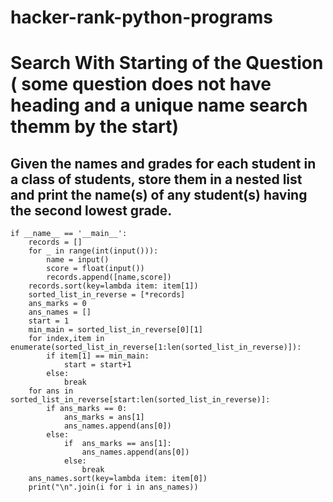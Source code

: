 # hacker-rank-python-programs
# Search With Starting of the Question ( some question does not  have heading and a unique name search themm by the start) 



## Given the names and grades for each student in a class of  students, store them in a nested list and print the name(s) of any student(s) having the second lowest grade.
```
if __name__ == '__main__':
    records = []
    for _ in range(int(input())):
        name = input()
        score = float(input())
        records.append([name,score])
    records.sort(key=lambda item: item[1])
    sorted_list_in_reverse = [*records]
    ans_marks = 0
    ans_names = []
    start = 1
    min_main = sorted_list_in_reverse[0][1]
    for index,item in enumerate(sorted_list_in_reverse[1:len(sorted_list_in_reverse)]):
        if item[1] == min_main:
            start = start+1
        else:
            break
    for ans in sorted_list_in_reverse[start:len(sorted_list_in_reverse)]:
        if ans_marks == 0:
            ans_marks = ans[1]
            ans_names.append(ans[0])
        else:
            if  ans_marks == ans[1]:
                ans_names.append(ans[0])
            else:
                break
    ans_names.sort(key=lambda item: item[0])
    print("\n".join(i for i in ans_names))
    

```
